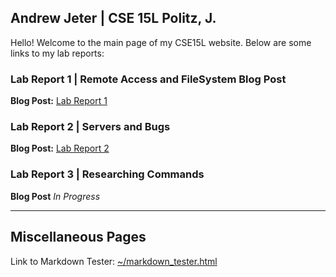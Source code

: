 ## Andrew Jeter | CSE 15L Politz, J.

Hello! Welcome to the main page of my CSE15L website. Below are some links to my lab reports:


### Lab Report 1 | Remote Access and FileSystem Blog Post
**Blog Post:** [Lab Report 1](https://acjeter.github.io/cse15l-lab-reports/lab-report-1)

### Lab Report 2 | Servers and Bugs
**Blog Post:** [Lab Report 2](https://acjeter.github.io/cse15l-lab-reports/lab-report-2)

### Lab Report 3 | Researching Commands
**Blog Post** *In Progress*

***

## Miscellaneous Pages
Link to Markdown Tester: [~/markdown_tester.html](https://acjeter.github.io/cse15l-lab-reports/markdown_tester.html)
